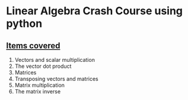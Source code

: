# Linear Algebra Crash Course using python

## [Items covered](https://github.com/dennismwagiru/machine-learning/blob/main/linear%20algebra/crach-course.ipynb)
1. Vectors and scalar multiplication
2. The vector dot product
3. Matrices
4. Transposing vectors and matrices
5. Matrix multiplication
6. The matrix inverse
